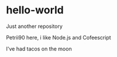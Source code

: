 # hello-world
Just another repository

Petrii90 here, i like Node.js and Cofeescript

I've had tacos on the moon
